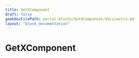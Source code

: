 ```yaml
---
title: GetXComponent
draft: false
geekdocFilePath: portal_blocks/GetXComponent/docs/extra.md
layout: "block_documentation"
---
```

# GetXComponent